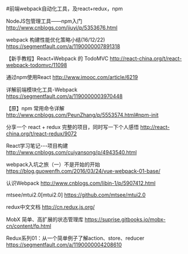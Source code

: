 ﻿#前端webpack自动化工具，及react+redux，npm

NodeJS包管理工具——npm入门
http://www.cnblogs.com/jiuyi/p/5353676.html

webpack 构建性能优化策略小结(16/12/22)
https://segmentfault.com/a/1190000007891318

【新手教程】React+Webpack 的 TodoMVC
http://react-china.org/t/react-webpack-todomvc/11098

通过npm使用React
http://www.imooc.com/article/6219

详解前端模块化工具-Webpack
https://segmentfault.com/a/1190000003970448

【原】npm 常用命令详解 
http://www.cnblogs.com/PeunZhang/p/5553574.html#npm-init

分享一个 react + redux 完整的项目，同时写一下个人感悟
http://react-china.org/t/react-redux/9072

React学习笔记---项目构建
http://www.cnblogs.com/cuiyansong/p/4943540.html

webpack入坑之旅（一）不是开始的开始
https://blog.guowenfh.com/2016/03/24/vue-webpack-01-base/

认识Webpack
http://www.cnblogs.com/libin-1/p/5907412.html

mtsee/mtui2.0[mtui2.0]
https://github.com/mtsee/mtui2.0

redux中文文档
http://cn.redux.js.org/

MobX 简单、高扩展的状态管理库
https://suprise.gitbooks.io/mobx-cn/content/fp.html

Redux系列01：从一个简单例子了解action、store、reducer
https://segmentfault.com/a/1190000004208610